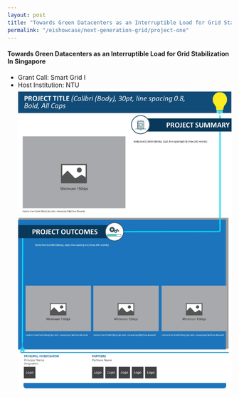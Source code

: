 ```yaml
---
layout: post
title: "Towards Green Datacenters as an Interruptible Load for Grid Stabilization In Singapore"
permalink: "/eishowcase/next-generation-grid/project-one"
---
```

#### Towards Green Datacenters as an Interruptible Load for Grid Stabilization In Singapore
* Grant Call: Smart Grid I
* Host Institution: NTU
![Project 4](/images/panel-template-04.jpg)
